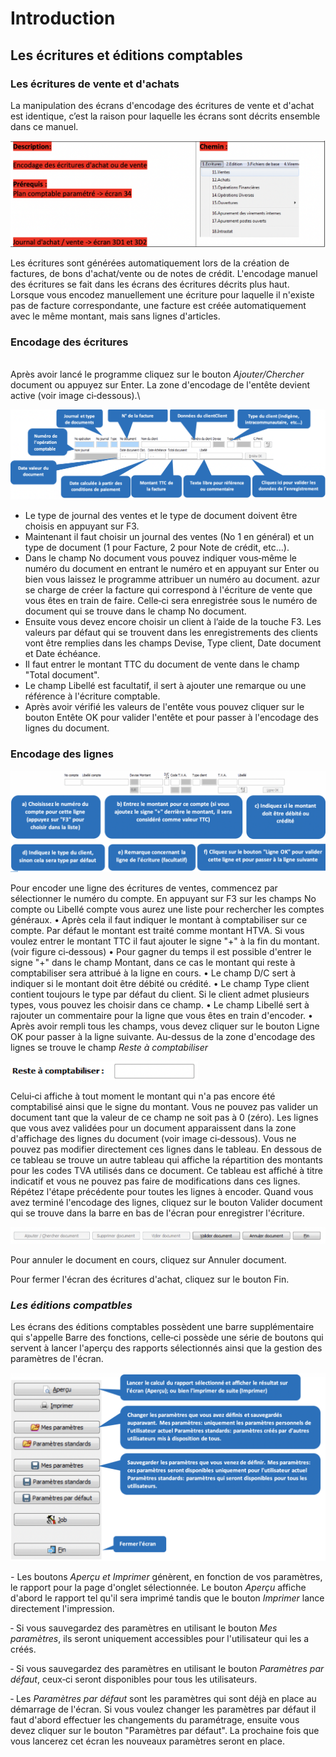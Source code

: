 # Introduction

## Les écritures et éditions comptables

### Les écritures de vente et d'achats

La manipulation des écrans d'encodage des écritures de vente et d'achat est identique, c’est la raison pour laquelle les écrans sont décrits ensemble dans ce manuel.



![](<../.gitbook/assets/image (42).png>)

Les écritures sont générées automatiquement lors de la création de factures, de bons d'achat/vente ou de notes de crédit. L'encodage manuel des écritures se fait dans les écrans des écritures décrits plus haut. Lorsque vous encodez manuellement une écriture pour laquelle il n'existe pas de facture correspondante, une facture est créée automatiquement avec le même montant, mais sans lignes d'articles.

### Encodage des écritures

\
Après avoir lancé le programme cliquez sur le bouton _Ajouter/Chercher_ document ou appuyez sur Enter. La zone d'encodage de l'entête devient active (voir image ci‐dessous).\


![](<../.gitbook/assets/image (133).png>)



* Le type de journal des ventes et le type de document doivent être choisis en appuyant sur F3.
* Maintenant il faut choisir un journal des ventes (No 1 en général) et un type de document (1 pour Facture, 2 pour Note de crédit, etc…).
* Dans le champ No document vous pouvez indiquer vous‐même le numéro du document en entrant le numéro et en appuyant sur Enter ou bien vous laissez le programme attribuer un numéro au document. azur se charge de créer la facture qui correspond à l'écriture de vente que vous êtes en train de faire. Celle‐ci sera enregistrée sous le numéro de document qui se trouve dans le champ No document.
* Ensuite vous devez encore choisir un client à l’aide de la touche F3. Les valeurs par défaut qui se trouvent dans les enregistrements des clients vont être remplies dans les champs Devise, Type client, Date document et Date échéance.
* Il faut entrer le montant TTC du document de vente dans le champ "Total document".
* Le champ Libellé est facultatif, il sert à ajouter une remarque ou une référence à l'écriture comptable.
* Après avoir vérifié les valeurs de l'entête vous pouvez cliquer sur le bouton Entête OK pour valider l'entête et pour passer à l'encodage des lignes du document.

### Encodage des lignes <a href="#encodage-des-lignes" id="encodage-des-lignes"></a>

![](<../.gitbook/assets/image (175).png>)

Pour encoder une ligne des écritures de ventes, commencez par sélectionner le numéro du compte. En appuyant sur F3 sur les champs No compte ou Libellé compte vous aurez une liste pour rechercher les comptes généraux. • Après cela il faut indiquer le montant à comptabiliser sur ce compte. Par défaut le montant est traité comme montant HTVA. Si vous voulez entrer le montant TTC il faut ajouter le signe "+" à la fin du montant. (voir figure ci‐dessous) • Pour gagner du temps il est possible d'entrer le signe "+" dans le champ Montant, dans ce cas le montant qui reste à comptabiliser sera attribué à la ligne en cours. • Le champ D/C sert à indiquer si le montant doit être débité ou crédité. • Le champ Type client contient toujours le type par défaut du client. Si le client admet plusieurs types, vous pouvez les choisir dans ce champ. • Le champ Libellé sert à rajouter un commentaire pour la ligne que vous êtes en train d'encoder. • Après avoir rempli tous les champs, vous devez cliquer sur le bouton Ligne OK pour passer à la ligne suivante. Au-dessus de la zone d'encodage des lignes se trouve le champ _Reste à comptabiliser_

![](<../.gitbook/assets/image (162).png>)

Celui‐ci affiche à tout moment le montant qui n'a pas encore été comptabilisé ainsi que le signe du montant. Vous ne pouvez pas valider un document tant que la valeur de ce champ ne soit pas à 0 (zéro). Les lignes que vous avez validées pour un document apparaissent dans la zone d'affichage des lignes du document (voir image ci‐dessous). Vous ne pouvez pas modifier directement ces lignes dans le tableau. En dessous de ce tableau se trouve un autre tableau qui affiche la répartition des montants pour les codes TVA utilisés dans ce document. Ce tableau est affiché à titre indicatif et vous ne pouvez pas faire de modifications dans ces lignes. Répétez l'étape précédente pour toutes les lignes à encoder. Quand vous avez terminé l'encodage des lignes, cliquez sur le bouton Valider document qui se trouve dans la barre en bas de l'écran pour enregistrer l'écriture.

![](<../.gitbook/assets/image (161).png>)

Pour annuler le document en cours, cliquez sur Annuler document.

Pour fermer l'écran des écritures d'achat, cliquez sur le bouton Fin.

### _Les éditions compatbles_

Les écrans des éditions comptables possèdent une barre supplémentaire qui s'appelle Barre des fonctions, celle‐ci possède une série de boutons qui servent à lancer l'aperçu des rapports sélectionnés ainsi que la gestion des paramètres de l'écran.

![](<../.gitbook/assets/image (6).png>)

_-_ Les boutons _Aperçu et Imprimer_ génèrent, en fonction de vos paramètres, le rapport pour la page d'onglet sélectionnée. Le bouton _Aperçu_ affiche d'abord le rapport tel qu'il sera imprimé tandis que le bouton _Imprimer_ lance directement l'impression.

‐ Si vous sauvegardez des paramètres en utilisant le bouton _Mes paramètres_, ils seront uniquement accessibles pour l'utilisateur qui les a créés.

‐ Si vous sauvegardez des paramètres en utilisant le bouton _Paramètres par défaut_, ceux‐ci seront disponibles pour tous les utilisateurs.

‐ Les _Paramètres par défaut_ sont les paramètres qui sont déjà en place au démarrage de l'écran. Si vous voulez changer les paramètres par défaut il faut d'abord effectuer les changements du paramétrage, ensuite vous devez cliquer sur le bouton "Paramètres par défaut". La prochaine fois que vous lancerez cet écran les nouveaux paramètres seront en place.
